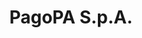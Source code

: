 ---
title: PagoPA S.p.A.
sitemap: false
redirect_to: https://www.pagopa.it/
redirect_from:
  - /it/pagopa-spa/servizi-psp/
  - /it/pagopa-spa/visione/
---